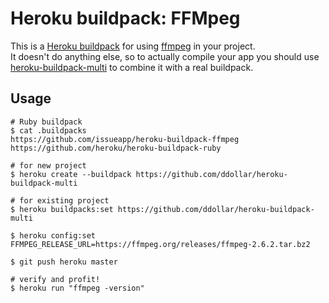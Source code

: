 Heroku buildpack: FFMpeg
=======================

This is a [Heroku buildpack](http://devcenter.heroku.com/articles/buildpacks) for using [ffmpeg](http://www.ffmpeg.org/) in your project.  
It doesn't do anything else, so to actually compile your app you should use [heroku-buildpack-multi](https://github.com/ddollar/heroku-buildpack-multi) to combine it with a real buildpack.

Usage
-----

    # Ruby buildpack
    $ cat .buildpacks
    https://github.com/issueapp/heroku-buildpack-ffmpeg
    https://github.com/heroku/heroku-buildpack-ruby

    # for new project
    $ heroku create --buildpack https://github.com/ddollar/heroku-buildpack-multi

    # for existing project
    $ heroku buildpacks:set https://github.com/ddollar/heroku-buildpack-multi

    $ heroku config:set FFMPEG_RELEASE_URL=https://ffmpeg.org/releases/ffmpeg-2.6.2.tar.bz2

    $ git push heroku master

    # verify and profit!
    $ heroku run "ffmpeg -version"

